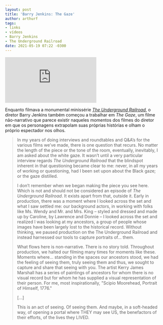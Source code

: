 ```yaml
---
layout: post
title: 'Barry Jenkins: The Gaze'
author: arthurf
tags:
- links
- vídeos
- Barry Jenkins
- The Underground Railroad
date: 2021-05-19 07:22 -0300
---
```

<iframe src="https://player.vimeo.com/video/546795671" class="full-width" frameborder="0" allowfullscreen></iframe>

Enquanto filmava a monumental minissérie [*The Underground Railroad*](https://www.primevideo.com/detail/0TIXZLS0H0KQUMI0XB3R8JLXK0/), o diretor Barry Jenkins também começou a trabalhar em *The Gaze*, um filme não-narrativo que parece existir naqueles momentos dos filmes do diretor em que os personagens extrapolam suas próprias histórias e olham o próprio espectador nos olhos.

> In my years of doing interviews and roundtables and Q&A’s for the various films we’ve made, there is one question that recurs. No matter the length of the piece or the tone of the room, eventually, inevitably, I am asked about the white gaze. It wasn’t until a very particular interview regards *The Underground Railroad* that the blindspot inherent in that questioning became clear to me: never, in all my years of working or questioning, had I been set upon about the Black gaze; or the gaze distilled.
>
> I don’t remember when we began making the piece you see here. Which is not and should not be considered an episode of *The Underground Railroad*. It exists apart from that, outside it. Early in production, there was a moment where I looked across the set and what I saw settled me: our background actors, in working with folks like Ms. Wendy and Mr. and Mrs. King – styled and dressed and made up by Caroline, by Lawrence and Donnie – I looked across the set and realized I was looking at my ancestors, a group of people whose images have been largely lost to the historical record. Without thinking, we paused production on the The Underground Railroad and instead harnessed our tools to capture portraits of... them.
>
> What flows here is non-narrative. There is no story told. Throughout production, we halted our filming many times for moments like these. Moments where… standing in the spaces our ancestors stood, we had the feeling of seeing them, truly seeing them and thus, we sought to capture and share that seeing with you. The artist Kerry James Marshall has a series of paintings of ancestors for whom there is no visual record but for whom he has supplied a visual representation of their person. For me, most inspirationally, "Scipio Moorehead, Portrait of Himself, 1776."
>
> […]
>
> This is an act of seeing. Of seeing them. And maybe, in a soft-headed way, of opening a portal where THEY may see US, the benefactors of their efforts, of the lives they LIVED.
